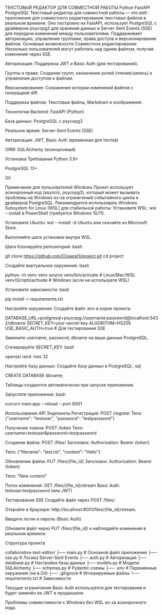 ТЕКСТОВЫЙ РЕДАКТОР ДЛЯ СОВМЕСТНОЙ РАБОТЫ
Python
FastAPI
PostgreSQL
Текстовый редактор для совместной работы — это веб-приложение для совместного редактирования текстовых файлов в реальном времени. Оно построено на FastAPI, использует PostgreSQL с драйвером psycopg3 для хранения данных и Server-Sent Events (SSE) для передачи изменений между пользователями. Поддерживает авторизацию, управление группами, права доступа и версионирование файлов.
Основные возможности
Совместное редактирование: Несколько пользователей могут работать над одним файлом, получая изменения через SSE.

Авторизация: Поддержка JWT и Basic Auth (для тестирования).

Группы и права: Создание групп, назначение ролей (чтение/запись) и управление доступом к файлам.

Версионирование: Сохранение истории изменений файлов с генерацией diff.

Поддержка файлов: Текстовые файлы, Markdown и изображения.

Технологии
Backend: FastAPI (Python)

База данных: PostgreSQL с psycopg3

Реальное время: Server-Sent Events (SSE)

Авторизация: JWT, Basic Auth (временная для тестов)

ORM: SQLAlchemy (асинхронный)

Установка
Требования
Python 3.9+

PostgreSQL 13+

Git

Примечание для пользователей Windows
Проект использует асинхронный код (asyncio, psycopg3), который может вызывать проблемы на Windows из-за ограничений событийного цикла и драйверов PostgreSQL. Рекомендуется использовать Windows Subsystem for Linux (WSL) для стабильной работы:
Установите WSL: wsl --install в PowerShell (требуется Windows 10/11).

Установите Ubuntu: wsl --install -d Ubuntu или скачайте из Microsoft Store.

Выполняйте шаги установки внутри WSL.

Шаги
Клонируйте репозиторий:
bash

git clone https://github.com/Clowest1/project.git
cd project

Создайте виртуальное окружение:
bash

python -m venv venv
source venv/bin/activate  # Linux/Mac/WSL
venv\Scripts\activate     # Windows (если не используете WSL)

Установите зависимости:
bash

pip install -r requirements.txt

Настройте окружение:
Создайте файл .env в корне проекта:

DATABASE_URL=postgresql+psycopg://username:password@localhost:5432/dbname
SECRET_KEY=your-secret-key
ALGORITHM=HS256
USE_BASIC_AUTH=true  # Для тестирования SSE

Замените username, password, dbname на ваши данные PostgreSQL.

Сгенерируйте SECRET_KEY:
bash

openssl rand -hex 32

Настройте базу данных:
Создайте базу данных в PostgreSQL:
sql

CREATE DATABASE dbname;

Таблицы создаются автоматически при запуске приложения.

Запустите приложение:
bash

uvicorn main:app --reload --port 8001

Использование
API Эндпоинты
Регистрация: POST /register
Тело: {"username": "testuser", "password": "testpassword"}

Получение токена: POST /token
Тело: username=testuser&password=testpassword

Создание файла: POST /files/
Заголовок: Authorization: Bearer {token}

Тело: {"filename": "test.txt", "content": "Hello"}

Обновление файла: PUT /files/{file_id}
Заголовок: Authorization: Bearer {token}

Тело: "New content"

Поток изменений: GET /files/{file_id}/stream
Basic Auth: testuser:testpassword (или JWT)

Тестирование SSE
Создайте файл через POST /files/.

Откройте в браузере: http://localhost:8001/files/{file_id}/stream.

Введите логин и пароль (Basic Auth).

Обновите файл через PUT /files/{file_id} и наблюдайте изменения в реальном времени.

Структура проекта

collaborative-text-editor/
├── main.py         # Основной файл приложения
├── sse.py          # Логика Server-Sent Events
├── auth.py         # Авторизация
├── database.py     # Настройка базы данных
├── models.py       # Модели SQLAlchemy
├── schemas.py      # Pydantic-схемы
├── .env            # Переменные окружения (не в Git)
├── .gitignore      # Игнорируемые файлы
└── requirements.txt # Зависимости

Текущие ограничения
Basic Auth используется для тестирования и будет заменён на JWT в продакшене.

Проблемы совместимости с Windows без WSL из-за асинхронного кода.
